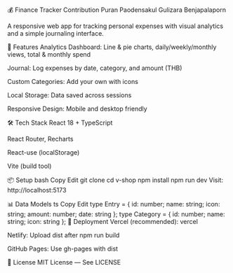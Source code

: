 💰 Finance Tracker
Contribution 
Puran Paodensakul 
Gulizara Benjapalaporn

A responsive web app for tracking personal expenses with visual analytics and a simple journaling interface.

🚀 Features
Analytics Dashboard: Line & pie charts, daily/weekly/monthly views, total & monthly spend

Journal: Log expenses by date, category, and amount (THB)

Custom Categories: Add your own with icons

Local Storage: Data saved across sessions

Responsive Design: Mobile and desktop friendly

🛠 Tech Stack
React 18 + TypeScript

React Router, Recharts

React-use (localStorage)

Vite (build tool)

📦 Setup
bash
Copy
Edit
git clone <your-repo-url>
cd v-shop
npm install
npm run dev
Visit: http://localhost:5173

📊 Data Models
ts
Copy
Edit
type Entry = { id: number; name: string; icon: string; amount: number; date: string };
type Category = { id: number; name: string; icon: string };
🚀 Deployment
Vercel (recommended): vercel

Netlify: Upload dist after npm run build

GitHub Pages: Use gh-pages with dist

📄 License
MIT License — See LICENSE


